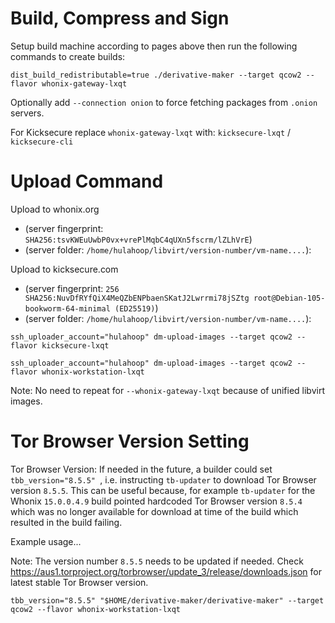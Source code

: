# Build, Compress and Sign #

Setup build machine according to pages above then run the following commands to create builds:

```
dist_build_redistributable=true ./derivative-maker --target qcow2 --flavor whonix-gateway-lxqt
```

Optionally add `--connection onion` to force fetching packages from `.onion` servers.

For Kicksecure replace `whonix-gateway-lxqt` with: `kicksecure-lxqt` / `kicksecure-cli`

# Upload Command

Upload to whonix.org

* (server fingerprint: `SHA256:tsvKWEuUwbP0vx+vrePlMqbC4qUXn5fscrm/lZLhVrE`)
* (server folder: `/home/hulahoop/libvirt/version-number/vm-name....`):

Upload to kicksecure.com

* (server fingerprint: `256 SHA256:NuvDfRYfQiX4MeQZbENPbaenSKatJ2Lwrrmi78jSZtg root@Debian-105-bookworm-64-minimal (ED25519)`)
* (server folder: `/home/hulahoop/libvirt/version-number/vm-name....`):

```
ssh_uploader_account="hulahoop" dm-upload-images --target qcow2 --flavor kicksecure-lxqt
```

```
ssh_uploader_account="hulahoop" dm-upload-images --target qcow2 --flavor whonix-workstation-lxqt
```

Note: No need to repeat for `--whonix-gateway-lxqt` because of unified libvirt images.

# Tor Browser Version Setting #

Tor Browser Version: If needed in the future, a builder could set `tbb_version="8.5.5" `, i.e. instructing `tb-updater` to download Tor Browser version `8.5.5`. This can be useful because, for example `tb-updater` for the Whonix `15.0.0.4.9` build pointed hardcoded Tor Browser version `8.5.4` which was no longer available for download at time of the build which resulted in the build failing.

Example usage...

Note: The version number `8.5.5` needs to be updated if needed. Check https://aus1.torproject.org/torbrowser/update_3/release/downloads.json for latest stable Tor Browser version.

```
tbb_version="8.5.5" "$HOME/derivative-maker/derivative-maker" --target qcow2 --flavor whonix-workstation-lxqt
```
